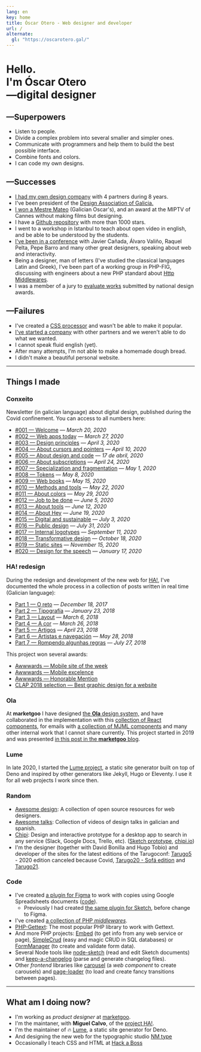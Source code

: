 ```yaml
---
lang: en
key: home
title: Óscar Otero - Web designer and developer
url: /
alternate:
  gl: "https://oscarotero.gal/"
---
```


# Hello. <br>I'm Óscar Otero <br>—digital designer

## —Superpowers

- Listen to people.
- Divide a complex problem into several smaller and simpler ones.
- Communicate with programmers and help them to build the best possible
  interface.
- Combine fonts and colors.
- I can code my own designs.

## —Successes

- [I had my own design company](https://web.archive.org/web/20191203021950/http://v1.anavallasuiza.com/)
  with 4 partners during 8 years.
- I've been president of the [Design Association of Galicia.](http://dag.gal)
- [I won a Mestre Mateo](https://www.academiagalegadoaudiovisual.gal/es/portfolio-item/vii-premios-mestre-mateo/)
  (Galician Oscar's), and an award at the MIPTV of Cannes without making films
  but designing.
- I have a [Github repository](https://github.com/oscarotero/Embed) with more
  than 1000 stars.
- I went to a workshop in Istanbul to teach about open video in english, and be
  able to be understood by the students.
- [I've been in a conference](https://dag.gal/gl/feed2015/) with Javier Cañada,
  Álvaro Valiño, Raquel Pelta, Pepe Barro and many other great designers,
  speaking about web and interactivity.
- Being a designer, man of letters (I've studied the classical languages Latin
  and Greek), I've been part of a working group in PHP-FIG, discussing with
  engineers about a new PHP standard about
  [Http Middlewares](https://www.php-fig.org/psr/psr-15/meta/).
- I was a member of a jury to
  [evaluate works](https://www.youtube.com/watch?v=dDnsVNcoiq8) submitted by
  national design awards.

## —Failures

- I've created a [CSS processor](http://stylecow.github.io/) and wasn't be able
  to make it popular.
- [I've started a company](https://web.archive.org/web/20191203021950/http://v1.anavallasuiza.com/)
  with other partners and we weren't able to do what we wanted.
- I cannot speak fluid english (yet).
- After many attempts, I'm not able to make a homemade dough bread.
- I didn't make a beautiful personal website.

---

## Things I made

### Conxeito

Newsletter (in galician language) about digital design, published during the
Covid confinement. You can access to all numbers here:

- [#001 — Welcome](http://eepurl.com/gWhDcn) — _March 20, 2020_
- [#002 — Web apps today](http://eepurl.com/gW6GQn) — _March 27, 2020_
- [#003 — Design principles](http://eepurl.com/gX19yr) — _April 3, 2020_
- [#004 — About cursors and pointers](http://eepurl.com/gYFKG5) — _April 10,
  2020_
- [#005 — About design and code](http://eepurl.com/gZwOff) — _17 de abril, 2020_
- [#006 — About subscriptions](http://eepurl.com/g0jglP) — _April 24, 2020_
- [#007 — Specialization and fragmentation](http://eepurl.com/g08xOz) — _May 1,
  2020_
- [#008 — Tokens](http://eepurl.com/g10VOz) — _May 8, 2020_
- [#009 — Web books](http://eepurl.com/g22Uv5) — _May 15, 2020_
- [#010 — Methods and tools](http://eepurl.com/g3JroH) — _May 22, 2020_
- [#011 — About colors](http://eepurl.com/g4Sy01) — _May 29, 2020_
- [#012 — Job to be done](http://eepurl.com/g5IuWr) — _June 5, 2020_
- [#013 — About tools](http://eepurl.com/g6wYW5) — _June 12, 2020_
- [#014 — About Hey](http://eepurl.com/g7t9wH) — _June 19, 2020_
- [#015 — Digital and sustainable](http://eepurl.com/g8Os_v) — _July 3, 2020_
- [#016 — Public design](http://eepurl.com/g_qf1z) — _July 31, 2020_
- [#017 — Internal logotypes](http://eepurl.com/hcDGzf) — _September 11, 2020_
- [#018 — Transformative design](http://eepurl.com/hfv_U9) — _October 18, 2020_
- [#019 — Static sites](http://eepurl.com/himrb1) — _November 15, 2020_
- [#020 — Design for the speech](http://eepurl.com/hnuhJv) — _January 17, 2020_

### HA! redesign

During the redesign and development of the new web for
[HA!](https://historia-arte.com/), I've documented the whole process in a
collection of posts written in real time (Galician language):

- [Part 1 — O reto](https://medium.com/@misteroom/redese%C3%B1o-ha-parte-1-o-reto-e773e7ad6a43)
  — _December 18, 2017_
- [Part 2 — Tipografía](https://medium.com/@misteroom/redese%C3%B1o-ha-parte-2-tipograf%C3%ADa-2a34ac09dc3c)
  — _January 23, 2018_
- [Part 3 — Layout](https://medium.com/@misteroom/redese%C3%B1o-ha-parte-3-layout-a73eedea2eaf)
  — _March 6, 2018_
- [Part 4 — A cor](https://medium.com/@misteroom/redese%C3%B1o-ha-parte-4-a-cor-70fb7c070fb2)
  — _March 26, 2018_
- [Part 5 — Artigos](https://medium.com/@misteroom/redese%C3%B1o-ha-parte-5-artigos-2408005fb932)
  — _April 23, 2018_
- [Part 6 — Artistas e navegación](https://medium.com/@misteroom/redese%C3%B1o-ha-parte-6-artistas-49213653922a)
  — _May 28, 2018_
- [Part 7 — Rompendo algunhas regras](https://medium.com/@misteroom/redese%C3%B1o-ha-parte-7-rompendo-algunhas-reglas-333335722946)
  — _July 27, 2018_

This project won several awards:

- [Awwwards — Mobile site of the week](https://www.awwwards.com/mobile-sites/ha)
- [Awwwards — Mobile excelence](https://www.awwwards.com/sites/ha/mobile-excellence-report)
- [Awwwards — Honorable Mention](https://www.awwwards.com/sites/ha)
- [CLAP 2018 selection — Best graphic design for a
  website](https://premiosclap.org/ganador-730)

### Ola

At **marketgoo** I have designed
[the **Ola** design system,](https://zeroheight.com/22mjgbuf6/p/56796c-ola) and
have collaborated in the implementation with this
[collection of React components](https://marketgoo.github.io/Ola/), for emails
with [a collection of MJML components](https://github.com/marketgoo/Ola-Emails)
and many other internal work that I cannot share currently. This project started
in 2019 and was presented
[in this post in the **marketgoo** blog](https://www.marketgoo.com/blog-post/say-hello-to-ola-design-system/).

### Lume

In late 2020, I started the [Lume project](https://lume.land/), a static site generator built on top of Deno and inspired by other generators like Jekyll, Hugo or Eleventy. I use it for all web projects I work since then.

### Random

- [Awesome design](https://github.com/oscarotero/awesome-design): A collection
  of open source resources for web designers.
- [Awesome talks](https://github.com/oscarotero/awesome-talks): Collection of
  videos of design talks in galician and spanish.
- [Chipi](https://oscarotero.github.io/chipi-client/): Design and interactive
  prototype for a desktop app to search in any service (Slack, Google Docs,
  Trello, etc).
  ([Sketch prototype](https://www.sketch.com/s/f46f510c-9f81-432b-be97-8b71d968f526),
  [chipi.io](https://chipi.io/#/))
- I'm the designer (together with David Bonilla and Hugo Tobio) and developer of
  the sites for the latest editions of the Tarugoconf:
  [Tarugo5](https://tarugoconf.github.io/tarugo5/) - 2020 edition canceled
  because Covid,
  [Tarugo20 - Sofá edition](https://tarugoconf.github.io/tarugose/) and
  [Tarugo21](https://tarugo21.netlify.app/).

### Code

- I've created
  [a plugin for Figma](https://www.figma.com/community/plugin/1001444625792698603/marketgoo-copies)
  to work with copies using Google Spreadsheets documents
  ([code](https://github.com/marketgoo/figma-copies)).
  - Previously I had created
    [the same plugin for Sketch](https://github.com/marketgoo/sketch-copies),
    before change to Figma.
- I've created
  [a collection of PHP _middlewares_](https://github.com/middlewares).
- [PHP-Gettext](https://github.com/php-gettext): The most popular PHP library to
  work with Gettext.
- And more PHP projects: [Embed](https://github.com/oscarotero/Embed) (to get
  info from any web service or page),
  [SimpleCrud](https://github.com/oscarotero/simple-crud) (easy and magic CRUD
  in SQL databases) or [FormManager](https://github.com/oscarotero/form-manager)
  (to create and validate form data).
- Several Node tools like
  [node-sketch](https://github.com/oscarotero/node-sketch) (read and edit Sketch
  documents) and
  [keep-a-changelog](https://github.com/oscarotero/keep-a-changelog) (parse and
  generate changelog files).
- Other _frontend_ libraries like
  [carousel](https://github.com/oom-components/carousel) (a _web component_ to
  create carousels) and
  [page-loader](https://github.com/oom-components/page-loader) (to load and
  create fancy transitions between pages).

---

## What am I doing now?

- I'm working as _product designer_ at [marketgoo](https://www.marketgoo.com/).
- I'm the maintaner, with **Miguel Calvo**, of the
  [project HA!](https://historia-arte.com/).
- I'm the maintainer of 🔥 [Lume](https://lume.land), a static site generator
  for Deno.
- And designing the new web for the typographic studio
  [NM type](http://www.nmtype.com/)
- Occasionally I teach CSS and HTML at [Hack a Boss](https://hackaboss.com/)

